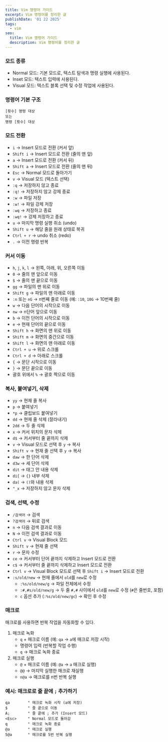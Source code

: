```yaml
---
title: Vim 명령어 가이드
excerpt: Vim 명령어를 정리한 글
publishDate: '01 22 2025'
tags:
  - vim
seo:
  title: Vim 명령어 가이드
  description: Vim 명령어를 정리한 글
---
```


### 모드 종류

- Normal 모드: 기본 모드로, 텍스트 탐색과 명령 실행에 사용된다.
- Inset 모드: 텍스트 입력에 사용된다.
- Visual 모드: 텍스트 블록 선택 및 수정 작업에 사용된다.

### 명령어 기본 구조

```
[횟수] 명령 대상
또는
명령 [횟수] 대상
```

### 모드 전환

- `i` → Insert 모드로 전환 (커서 앞)
- `Shift i` → Insert 모드로 전환 (줄의 맨 앞)
- `a` → Insert 모드로 전환 (커서 뒤)
- `Shift a` → Insert 모드로 전환 (줄의 맨 뒤)
- `Esc` → Normal 모드로 돌아가기
- `v` → Visual 모드 (텍스트 선택)
- `:q` → 저장하지 않고 종료
- `:q!` → 저장하지 않고 강제 종료
- `:w` → 파일 저장
- `:w!` → 파일 강제 저장
- `:wq` → 저장하고 종료
- `:wq!` → 강제 저장하고 종료
- `u` → 마지막 명령 실행 취소 (undo)
- `Shift u` → 해당 줄을 원래 상태로 복귀
- `Ctrl + r` → undo 취소 (redo)
- `.` → 이전 명령 반복

### 커서 이동

- `h`, `j`, `k`, `l` → 왼쪽, 아래, 위, 오른쪽 이동
- `0` → 줄의 맨 앞으로 이동
- `$` → 줄의 맨 끝으로 이동
- `gg` → 파일의 맨 위로 이동
- `Shift g` → 파일의 맨 아래로 이동
- `:n` 또는 `nG` → n번째 줄로 이동 (예: `:10`, `10G` → 10번째 줄)
- `w` → 다음 단어의 시작으로 이동
- `nw` → n단어 앞으로 이동
- `b` → 이전 단어의 시작으로 이동
- `e` → 현재 단어의 끝으로 이동
- `Shift h` → 화면의 맨 위로 이동
- `Shift m` → 화면의 중간으로 이동
- `Shift l` → 화면의 맨 아래로 이동
- `Ctrl + u` → 위로 스크롤
- `Ctrl + d` → 아래로 스크롤
- `{` → 문단 시작으로 이동
- `}` → 문단 끝으로 이동
- 괄호 위에서 `%` → 괄호 짝으로 이동

### 복사, 붙여넣기, 삭제

- `yy` → 현재 줄 복사
- `p` → 붙여넣기
- `*p` → 클립보드 붙여넣기
- `dd` → 현재 줄 삭제 (잘라내기)
- `2dd` → 두 줄 삭제
- `x` → 커서 위치의 문자 삭제
- `d$` → 커서부터 줄 끝까지 삭제
- `v` → Visual 모드로 선택 후 `y` → 복사
- `Shift v` → 현재 줄 선택 후 `y` → 복사
- `daw` → 한 단어 삭제
- `d3w` → 세 단어 삭제
- `dit` → 태그 안 내용 삭제
- `di{` → `{}` 내부 삭제
- `da(` → `()`와 내용 삭제
- `"_x` → 저장하지 않고 문자 삭제

### 검색, 선택, 수정

- `/검색어` → 검색
- `?검색어` → 뒤로 검색
- `n` → 다음 검색 결과로 이동
- `N` → 이전 검색 결과로 이동
- `Ctrl v` → Visual Block 모드
- `Shift v` → 현재 줄 선택
- `r` → 문자 수정
- `ce` → 커서부터 단어 끝까지 삭제하고 Insert 모드로 전환
- `c$` → 커서부터 줄 끝까지 삭제하고 Insert 모드로 전환
- `Ctrl v` → Visual Block 모드로 선택 후 `Shift i` → Insert 모드로 전환
- `:s/old/new` → 현재 줄에서 `old`를 `new`로 수정
  - `:%s/old/new/g` → 파일 전체에서 수정
  - `:#,#s/old/new/g` → 두 줄 `#,#` 사이에서 `old`를 `new`로 수정 (`#`은 줄번호, 포함)
  - `c` 옵션 추가 (`:%s/old/new/gc`) → 확인 후 수정

### 매크로

매크로를 사용하면 반복 작업을 자동화할 수 있다.

1. 매크로 녹화
   - `q` + 매크로 이름 (예: `qa` → `a`에 매크로 저장 시작)
   - 명령어 입력 (반복할 작업 수행)
   - `q` → 매크로 녹화 종료
2. 매크로 실행
   - `@` + 매크로 이름 (예: `@a` → `a` 매크로 실행)
   - `@@` → 마지막 실행한 매크로 재실행
   - `n@a` → 매크로를 n번 반복 실행

### 예시: 매크로로 줄 끝에 `;` 추가하기

```vim
qa        " 매크로 녹화 시작 (a에 저장)
$         " 줄 끝으로 이동
A;        " 줄 끝에 ; 추가 (Insert 모드)
<Esc>     " Normal 모드로 돌아감
q         " 매크로 녹화 종료
@a        " 매크로 실행
5@a       " 매크로를 5번 반복 실행
```
